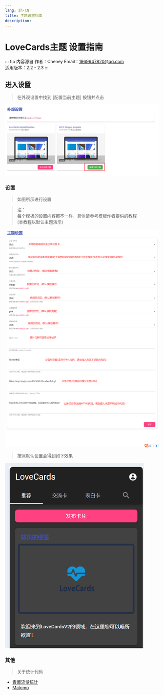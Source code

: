 ```yaml
---
lang: zh-CN
title: 主题设置指南
description: 
---
```

# LoveCards主题 设置指南

::: tip 内容源自
作者：Cheney 
Email：1969947820@qq.com  
适用版本：2.2 - 2.3
:::

## 进入设置

>在外观设置中找到 [配置当前主题] 按钮并点击
> 
![](../../../Images/Docs/V2/FastSetting/ThemeSetting/1.png)


### 设置

>如图所示进行设置

> 注： <br>每个模板的设置内容都不一样，具体请参考模板作者提供的教程<br>(本教程以默认主题演示)

![](../../../Images/Docs/V2/FastSetting/ThemeSetting/2.png)

>按照默认设置会得到如下效果

![](../../../Images/Docs/V2/FastSetting/ThemeSetting/3.png)

### 其他
>关于统计代码

- [青闻流量统计](https://forum.lovecards.cn/d/77)
- [Matomo](https://forum.lovecards.cn/d/2)
